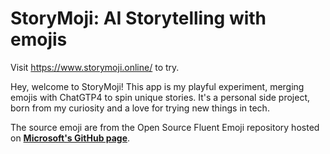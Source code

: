 # StoryMoji: AI Storytelling with emojis

Visit https://www.storymoji.online/ to try.

Hey, welcome to StoryMoji! This app is my playful experiment, merging emojis with ChatGTP4 to spin unique stories. It's a personal side project, born from my curiosity and a love for trying new things in tech.

The source emoji are from the Open Source Fluent Emoji repository hosted on **[Microsoft's GitHub page](https://github.com/microsoft/fluentui-emoji)**.